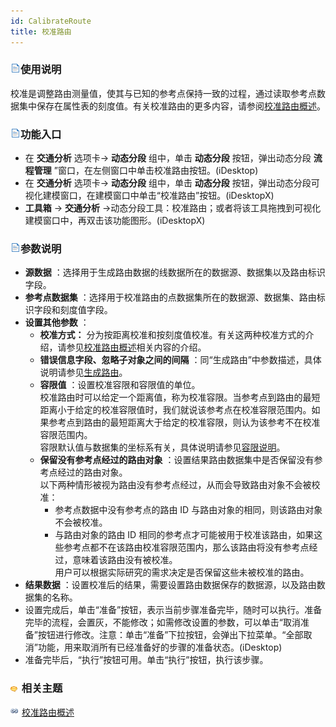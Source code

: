 ```yaml
---
id: CalibrateRoute
title: 校准路由
---
```

### ![](../img/read.gif)使用说明

校准是调整路由测量值，使其与已知的参考点保持一致的过程，通过读取参考点数据集中保存在属性表的刻度值。有关校准路由的更多内容，请参阅[校准路由概述](AboutCalibrate)。

### ![](../img/read.gif)功能入口

  * 在 **交通分析** 选项卡-> **动态分段** 组中，单击 **动态分段** 按钮，弹出动态分段 **流程管理** ”窗口，在左侧窗口中单击校准路由按钮。(iDesktop)
  * 在 **交通分析** 选项卡-> **动态分段** 组中，单击 **动态分段** 按钮，弹出动态分段可视化建模窗口，在建模窗口中单击“校准路由”按钮。(iDesktopX)
  * **工具箱** -> **交通分析** ->动态分段工具：校准路由；或者将该工具拖拽到可视化建模窗口中，再双击该功能图形。(iDesktopX) 

### ![](../img/read.gif)参数说明

* **源数据** ：选择用于生成路由数据的线数据所在的数据源、数据集以及路由标识字段。
* **参考点数据集** ：选择用于校准路由的点数据集所在的数据源、数据集、路由标识字段和刻度值字段。
* **设置其他参数** ： 
  * **校准方式：** 分为按距离校准和按刻度值校准。有关这两种校准方式的介绍，请参见[校准路由概述](AboutCalibrate)相关内容的介绍。
  * **错误信息字段、忽略子对象之间的间隔** ：同“生成路由”中参数描述，具体说明请参见[生成路由](CreateRoute)。 
  * **容限值** ：设置校准容限和容限值的单位。<br/>校准路由时可以给定一个距离值，称为校准容限。当参考点到路由的最短距离小于给定的校准容限值时，我们就说该参考点在校准容限范围内。如果参考点到路由的最短距离大于给定的校准容限，则认为该参考不在校准容限范围内。<br/>容限默认值与数据集的坐标系有关，具体说明请参见[容限说明](../DataProcessing/Tolerance)。
  * **保留没有参考点经过的路由对象** ：设置结果路由数据集中是否保留没有参考点经过的路由对象。<br/>以下两种情形被视为路由没有参考点经过，从而会导致路由对象不会被校准：
      * 参考点数据中没有参考点的路由 ID 与路由对象的相同，则该路由对象不会被校准。
      * 与路由对象的路由 ID 相同的参考点才可能被用于校准该路由，如果这些参考点都不在该路由校准容限范围内，那么该路由将没有参考点经过，意味着该路由没有被校准。<br/>用户可以根据实际研究的需求决定是否保留这些未被校准的路由。
* **结果数据** ：设置校准后的结果，需要设置路由数据保存的数据源，以及路由数据集的名称。
* 设置完成后，单击“准备”按钮，表示当前步骤准备完毕，随时可以执行。准备完毕的流程，会置灰，不能修改；如需修改设置的参数，可以单击“取消准备”按钮进行修改。注意：单击“准备”下拉按钮，会弹出下拉菜单。“全部取消”功能，用来取消所有已经准备好的步骤的准备状态。(iDesktop) 
* 准备完毕后，“执行”按钮可用。单击“执行”按钮，执行该步骤。

### ![](../img/seealso.png) 相关主题

![](../img/smalltitle.png) [校准路由概述](AboutCalibrate)